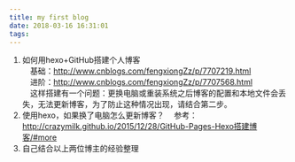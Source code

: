 ```yaml
---
title: my first blog
date: 2018-03-16 16:31:01
tags:
---
```

1. 如何用hexo+GitHub搭建个人博客  
&ensp;&ensp;基础：<http://www.cnblogs.com/fengxiongZz/p/7707219.html>  
&ensp;&ensp;进阶：<http://www.cnblogs.com/fengxiongZz/p/7707568.html>  
&ensp;&ensp;这样搭建有一个问题：更换电脑或重装系统之后博客的配置和本地文件会丢失，无法更新博客，为了防止这种情况出现，请结合第二步。
2. 使用hexo，如果换了电脑怎么更新博客？
&ensp;&ensp;参考：<http://crazymilk.github.io/2015/12/28/GitHub-Pages-Hexo搭建博客/#more>
3. 自己结合以上两位博主的经验整理

